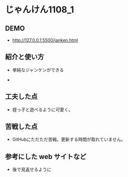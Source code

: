 # じゃんけん1108_1

## DEMO

  - http://127.0.0.1:5500/janken.html

## 紹介と使い方

  - 単純なジャンケンができる

  - 

## 工夫した点

  - 姪っ子と遊べるように可愛く。
  

## 苦戦した点

  - GitHubにただただ苦戦。更新する時間が取れていません。

## 参考にした web サイトなど

  - 後で見返せるように